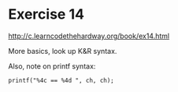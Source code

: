 Exercise 14
==========
<http://c.learncodethehardway.org/book/ex14.html>

More basics, look up K&R syntax.

Also, note on printf syntax:

    printf("%4c == %4d ", ch, ch);

